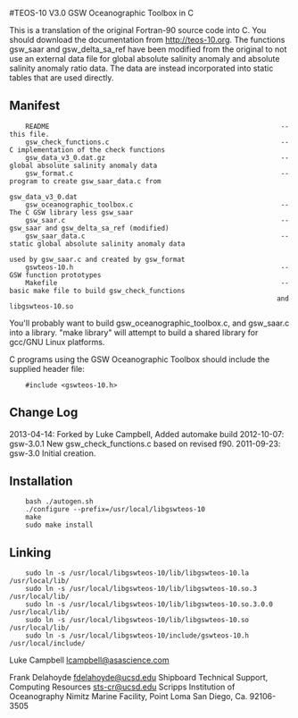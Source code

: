 #TEOS-10 V3.0 GSW Oceanographic Toolbox in C

This is a translation of the original Fortran-90 source
code into C. You should download the documentation from http://teos-10.org.
The functions gsw_saar and gsw_delta_sa_ref
have been modified from the original to not use an external
data file for global absolute salinity anomaly and absolute
salinity anomaly ratio data. The data are instead incorporated
into static tables that are used directly.

## Manifest

        README                                                          -- this file.
        gsw_check_functions.c                                           -- C implementation of the check functions
        gsw_data_v3_0.dat.gz                                            -- global absolute salinity anomaly data
        gsw_format.c                                                    -- program to create gsw_saar_data.c from
                                                                           gsw_data_v3_0.dat
        gsw_oceanographic_toolbox.c                                     -- The C GSW library less gsw_saar
        gsw_saar.c                                                      -- gsw_saar and gsw_delta_sa_ref (modified)
        gsw_saar_data.c                                                 -- static global absolute salinity anomaly data
                                                                           used by gsw_saar.c and created by gsw_format
        gswteos-10.h                                                    -- GSW function prototypes
        Makefile                                                        -- basic make file to build gsw_check_functions
                                                                       and libgswteos-10.so

You'll probably want to build gsw_oceanographic_toolbox.c, and gsw_saar.c
into a library. "make library" will attempt to build a shared library for
gcc/GNU Linux platforms.

C programs using the GSW Oceanographic Toolbox should include the
supplied header file:

        #include <gswteos-10.h>

## Change Log

2013-04-14: Forked by Luke Campbell, Added automake build
2012-10-07:	gsw-3.0.1 New gsw_check_functions.c based on revised f90.
2011-09-23:	gsw-3.0 Initial creation.

## Installation

        bash ./autogen.sh
        ./configure --prefix=/usr/local/libgswteos-10
        make
        sudo make install
        
## Linking

        sudo ln -s /usr/local/libgswteos-10/lib/libgswteos-10.la /usr/local/lib/
        sudo ln -s /usr/local/libgswteos-10/lib/libgswteos-10.so.3 /usr/local/lib/
        sudo ln -s /usr/local/libgswteos-10/lib/libgswteos-10.so.3.0.0 /usr/local/lib/
        sudo ln -s /usr/local/libgswteos-10/lib/libgswteos-10.so /usr/local/lib/
        sudo ln -s /usr/local/libgswteos-10/include/gswteos-10.h /usr/local/include/


Luke Campbell <lcampbell@asascience.com>


Frank Delahoyde <fdelahoyde@ucsd.edu>
Shipboard Technical Support, Computing Resources <sts-cr@ucsd.edu>
Scripps Institution of Oceanography
Nimitz Marine Facility, Point Loma
San Diego, Ca. 92106-3505

